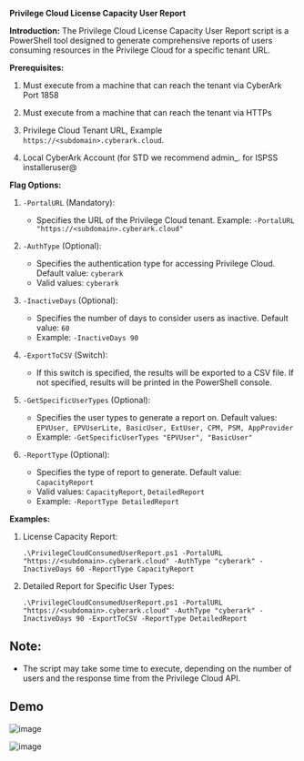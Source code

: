 **Privilege Cloud License Capacity User Report**

**Introduction:**
The Privilege Cloud License Capacity User Report script is a PowerShell tool designed to generate comprehensive reports of users consuming resources in the Privilege Cloud for a specific tenant URL. 

**Prerequisites:**
1. Must execute from a machine that can reach the tenant via CyberArk Port 1858

2. Must execute from a machine that can reach the tenant via HTTPs

3. Privilege Cloud Tenant URL, Example `https://<subdomain>.cyberark.cloud`.

4. Local CyberArk Account (for STD we recommend admin_<subdomain>. for ISPSS installeruser@<suffix>


**Flag Options:**

1. `-PortalURL` (Mandatory):
   - Specifies the URL of the Privilege Cloud tenant. Example: `-PortalURL "https://<subdomain>.cyberark.cloud"`

2. `-AuthType` (Optional):
   - Specifies the authentication type for accessing Privilege Cloud. Default value: `cyberark`
   - Valid values: `cyberark`

3. `-InactiveDays` (Optional):
   - Specifies the number of days to consider users as inactive. Default value: `60`
   - Example: `-InactiveDays 90`

4. `-ExportToCSV` (Switch):
   - If this switch is specified, the results will be exported to a CSV file. If not specified, results will be printed in the PowerShell console.

5. `-GetSpecificUserTypes` (Optional):
   - Specifies the user types to generate a report on. Default values: `EPVUser, EPVUserLite, BasicUser, ExtUser, CPM, PSM, AppProvider`
   - Example: `-GetSpecificUserTypes "EPVUser", "BasicUser"`

6. `-ReportType` (Optional):
   - Specifies the type of report to generate. Default value: `CapacityReport`
   - Valid values: `CapacityReport`, `DetailedReport`
   - Example: `-ReportType DetailedReport`

**Examples:**

1. License Capacity Report:
   ```
   .\PrivilegeCloudConsumedUserReport.ps1 -PortalURL "https://<subdomain>.cyberark.cloud" -AuthType "cyberark" -InactiveDays 60 -ReportType CapacityReport
   ```

2. Detailed Report for Specific User Types:
   ```
   .\PrivilegeCloudConsumedUserReport.ps1 -PortalURL "https://<subdomain>.cyberark.cloud" -AuthType "cyberark" -InactiveDays 90 -ExportToCSV -ReportType DetailedReport
   ```

Note:
-----
- The script may take some time to execute, depending on the number of users and the response time from the Privilege Cloud API.

**Demo**
--------

![image](https://github.com/pCloudServices/Reports/assets/29689227/38263093-6605-4a9c-8c41-c650fe2c0047)

![image](https://github.com/pCloudServices/Reports/assets/29689227/29cc786d-f384-4aea-a753-ac99fb92aaaa)

